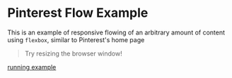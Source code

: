 # Pinterest Flow Example

This is an example of responsive flowing of an arbitrary amount of content using `flexbox`, similar to Pinterest's home page

> Try resizing the browser window!

[running example](https://vengeful-thingy.surge.sh)